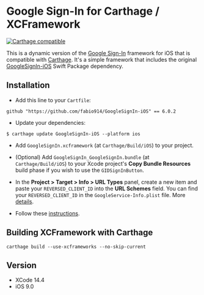 # Google Sign-In for Carthage / XCFramework

[![Carthage compatible](https://img.shields.io/badge/Carthage-compatible-4BC51D.svg?style=flat)](https://github.com/Carthage/Carthage)

This is a dynamic version of the [Google Sign-In](https://developers.google.com/identity/sign-in/ios/sdk/) framework for iOS that is compatible with [Carthage](https://github.com/Carthage/Carthage). It's a simple framework that includes the original [GoogleSignIn-iOS](https://github.com/google/GoogleSignIn-iOS) Swift Package dependency.

## Installation

- Add this line to your `Cartfile`:
```
github "https://github.com/fabio914/GoogleSignIn-iOS" == 6.0.2
```
 - Update your dependencies:
```
$ carthage update GoogleSignIn-iOS --platform ios
```
 - Add `GoogleSignIn.xcframework` (at `Carthage/Build/iOS`) to your project.
 
 - (Optional) Add `GoogleSignIn_GoogleSignIn.bundle` (at `Carthage/Build/iOS`) to your Xcode project's **Copy Bundle Resources** build phase if you wish to use the `GIDSignInButton`.
 
 - In the **Project > Target > Info > URL Types** panel, create a new item and paste your `REVERSED_CLIENT_ID` into the **URL Schemes** field. You can find your `REVERSED_CLIENT_ID` in the `GoogleService-Info.plist` file. More [details](https://developers.google.com/identity/sign-in/ios/start-integrating#add_a_url_scheme_for_google_sign-in_to_your_project).
 
 - Follow these [instructions](https://developers.google.com/identity/sign-in/ios/sign-in?ver=swift).
 
 ## Building XCFramework with Carthage
 
 ```
 carthage build --use-xcframeworks --no-skip-current
```

## Version

 - XCode 14.4
 - iOS 9.0
